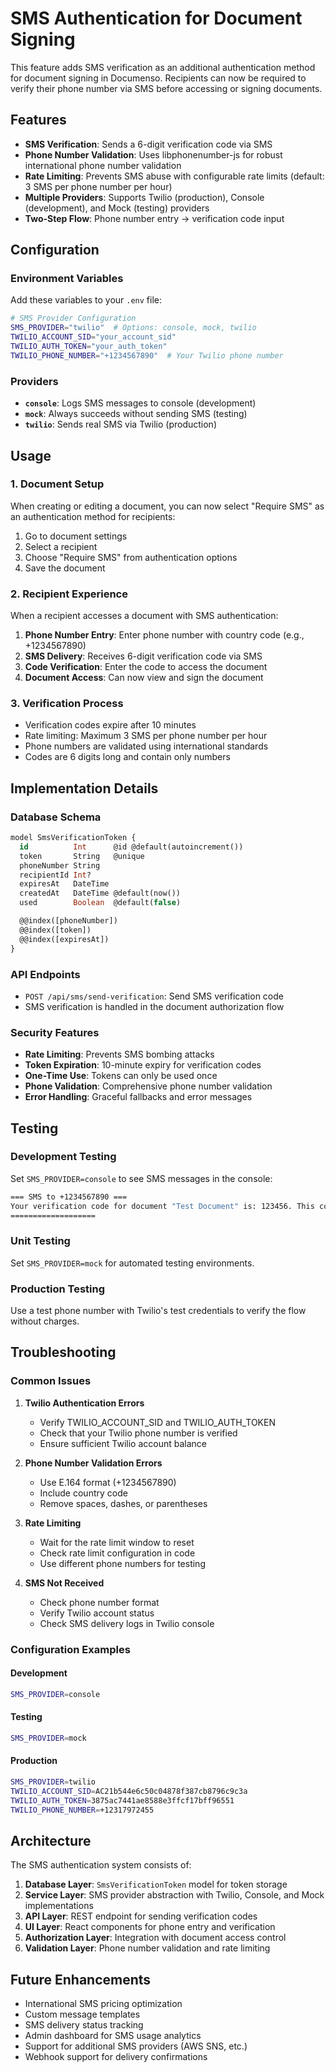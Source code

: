 # SMS Authentication for Document Signing

This feature adds SMS verification as an additional authentication method for document signing in Documenso. Recipients can now be required to verify their phone number via SMS before accessing or signing documents.

## Features

- **SMS Verification**: Sends a 6-digit verification code via SMS
- **Phone Number Validation**: Uses libphonenumber-js for robust international phone number validation
- **Rate Limiting**: Prevents SMS abuse with configurable rate limits (default: 3 SMS per phone number per hour)
- **Multiple Providers**: Supports Twilio (production), Console (development), and Mock (testing) providers
- **Two-Step Flow**: Phone number entry → verification code input

## Configuration

### Environment Variables

Add these variables to your `.env` file:

```bash
# SMS Provider Configuration
SMS_PROVIDER="twilio"  # Options: console, mock, twilio
TWILIO_ACCOUNT_SID="your_account_sid"
TWILIO_AUTH_TOKEN="your_auth_token"
TWILIO_PHONE_NUMBER="+1234567890"  # Your Twilio phone number
```

### Providers

- **`console`**: Logs SMS messages to console (development)
- **`mock`**: Always succeeds without sending SMS (testing)
- **`twilio`**: Sends real SMS via Twilio (production)

## Usage

### 1. Document Setup

When creating or editing a document, you can now select "Require SMS" as an authentication method for recipients:

1. Go to document settings
2. Select a recipient
3. Choose "Require SMS" from authentication options
4. Save the document

### 2. Recipient Experience

When a recipient accesses a document with SMS authentication:

1. **Phone Number Entry**: Enter phone number with country code (e.g., +1234567890)
2. **SMS Delivery**: Receives 6-digit verification code via SMS
3. **Code Verification**: Enter the code to access the document
4. **Document Access**: Can now view and sign the document

### 3. Verification Process

- Verification codes expire after 10 minutes
- Rate limiting: Maximum 3 SMS per phone number per hour
- Phone numbers are validated using international standards
- Codes are 6 digits long and contain only numbers

## Implementation Details

### Database Schema

```sql
model SmsVerificationToken {
  id          Int      @id @default(autoincrement())
  token       String   @unique
  phoneNumber String
  recipientId Int?
  expiresAt   DateTime
  createdAt   DateTime @default(now())
  used        Boolean  @default(false)

  @@index([phoneNumber])
  @@index([token])
  @@index([expiresAt])
}
```

### API Endpoints

- `POST /api/sms/send-verification`: Send SMS verification code
- SMS verification is handled in the document authorization flow

### Security Features

- **Rate Limiting**: Prevents SMS bombing attacks
- **Token Expiration**: 10-minute expiry for verification codes
- **One-Time Use**: Tokens can only be used once
- **Phone Validation**: Comprehensive phone number validation
- **Error Handling**: Graceful fallbacks and error messages

## Testing

### Development Testing

Set `SMS_PROVIDER=console` to see SMS messages in the console:

```bash
=== SMS to +1234567890 ===
Your verification code for document "Test Document" is: 123456. This code expires in 10 minutes.
===================
```

### Unit Testing

Set `SMS_PROVIDER=mock` for automated testing environments.

### Production Testing

Use a test phone number with Twilio's test credentials to verify the flow without charges.

## Troubleshooting

### Common Issues

1. **Twilio Authentication Errors**

   - Verify TWILIO_ACCOUNT_SID and TWILIO_AUTH_TOKEN
   - Check that your Twilio phone number is verified
   - Ensure sufficient Twilio account balance

2. **Phone Number Validation Errors**

   - Use E.164 format (+1234567890)
   - Include country code
   - Remove spaces, dashes, or parentheses

3. **Rate Limiting**

   - Wait for the rate limit window to reset
   - Check rate limit configuration in code
   - Use different phone numbers for testing

4. **SMS Not Received**
   - Check phone number format
   - Verify Twilio account status
   - Check SMS delivery logs in Twilio console

### Configuration Examples

#### Development

```bash
SMS_PROVIDER=console
```

#### Testing

```bash
SMS_PROVIDER=mock
```

#### Production

```bash
SMS_PROVIDER=twilio
TWILIO_ACCOUNT_SID=AC21b544e6c50c04878f387cb8796c9c3a
TWILIO_AUTH_TOKEN=3875ac7441ae8588e3ffcf17bff96551
TWILIO_PHONE_NUMBER=+12317972455
```

## Architecture

The SMS authentication system consists of:

1. **Database Layer**: `SmsVerificationToken` model for token storage
2. **Service Layer**: SMS provider abstraction with Twilio, Console, and Mock implementations
3. **API Layer**: REST endpoint for sending verification codes
4. **UI Layer**: React components for phone entry and verification
5. **Authorization Layer**: Integration with document access control
6. **Validation Layer**: Phone number validation and rate limiting

## Future Enhancements

- International SMS pricing optimization
- Custom message templates
- SMS delivery status tracking
- Admin dashboard for SMS usage analytics
- Support for additional SMS providers (AWS SNS, etc.)
- Webhook support for delivery confirmations
